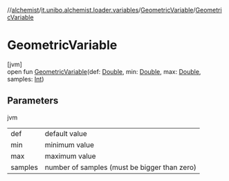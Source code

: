 //[alchemist](../../../index.md)/[it.unibo.alchemist.loader.variables](../index.md)/[GeometricVariable](index.md)/[GeometricVariable](-geometric-variable.md)

# GeometricVariable

[jvm]\
open fun [GeometricVariable](-geometric-variable.md)(def: [Double](https://kotlinlang.org/api/latest/jvm/stdlib/kotlin/-double/index.html), min: [Double](https://kotlinlang.org/api/latest/jvm/stdlib/kotlin/-double/index.html), max: [Double](https://kotlinlang.org/api/latest/jvm/stdlib/kotlin/-double/index.html), samples: [Int](https://kotlinlang.org/api/latest/jvm/stdlib/kotlin/-int/index.html))

## Parameters

jvm

| | |
|---|---|
| def | default value |
| min | minimum value |
| max | maximum value |
| samples | number of samples (must be bigger than zero) |
